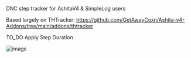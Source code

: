 DNC step tracker for AshitaV4 & SimpleLog users

Based largely on THTracker: https://github.com/GetAwayCoxn/Ashita-v4-Addons/tree/main/addons/thtracker
 
TO_DO
Apply Step Duration 

![image](https://user-images.githubusercontent.com/114670141/230459477-3f3a0cb7-8bd9-425d-9ef5-30ae02ab809e.png)
